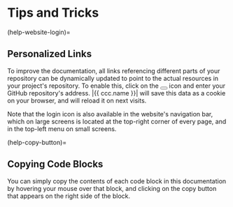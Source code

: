 # Tips and Tricks


(help-website-login)=
## Personalized Links

To improve the documentation, all links referencing different parts
of your repository can be dynamically updated to point to the actual resources in your project's repository.
To enable this, click on the <button class="user-login-button btn btn-sm inline_icon pst-js-only" title="Login" aria-label="Login">
  <i class="fa-solid fa-user-gear fa-lg"></i>
</button> icon and enter your GitHub repository's address.
|{{ ccc.name }}| will save this data as a cookie on your browser,
and will reload it on next visits.

Note that the login icon is also available in the website's navigation bar,
which on large screens is located at the top-right corner of every page,
and in the top-left menu on small screens.


(help-copy-button)=
## Copying Code Blocks

You can simply copy the contents of each code block in this documentation
by hovering your mouse over that block, and clicking on the copy button
that appears on the right side of the block.
